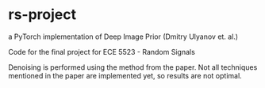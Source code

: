 # rs-project
a PyTorch implementation of Deep Image Prior (Dmitry Ulyanov et. al.)

Code for the final project for ECE 5523 - Random Signals

Denoising is performed using the method from the paper. Not all techniques mentioned in the paper are implemented yet, so results are not optimal.
